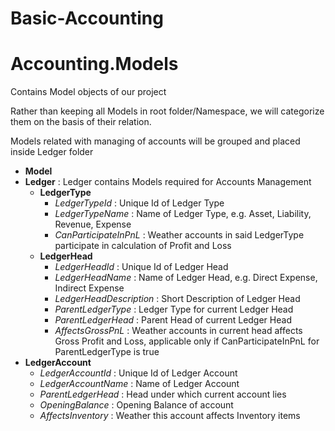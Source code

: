 # Basic-Accounting


# Accounting.Models
Contains Model objects of our project

Rather than keeping all Models in root folder/Namespace, we will categorize them on the basis of their relation.

Models related with managing of accounts will be grouped and placed inside Ledger folder

* **Model**
 * **Ledger** : Ledger contains Models required for Accounts Management
   * **LedgerType**
     * *LedgerTypeId* : Unique Id of Ledger Type
     * *LedgerTypeName* : Name of Ledger Type, e.g. Asset, Liability, Revenue, Expense
     * *CanParticipateInPnL* : Weather accounts in said LedgerType participate in calculation of Profit and Loss
   * **LedgerHead**
     * *LedgerHeadId* : Unique Id of Ledger Head
     * *LedgerHeadName* : Name of Ledger Head, e.g. Direct Expense, Indirect Expense
     * *LedgerHeadDescription* : Short Description of Ledger Head
     * *ParentLedgerType* : Ledger Type for current Ledger Head
     * *ParentLedgerHead* : Parent Head of current Ledger Head
     * *AffectsGrossPnL* : Weather accounts in current head affects Gross Profit and Loss, applicable only if CanParticipateInPnL for ParentLedgerType is true
  * **LedgerAccount**
     * *LedgerAccountId* : Unique Id of Ledger Account
     * *LedgerAccountName* : Name of Ledger Account
     * *ParentLedgerHead* : Head under which current account lies
     * *OpeningBalance* : Opening Balance of account
     * *AffectsInventory* : Weather this account affects Inventory items
